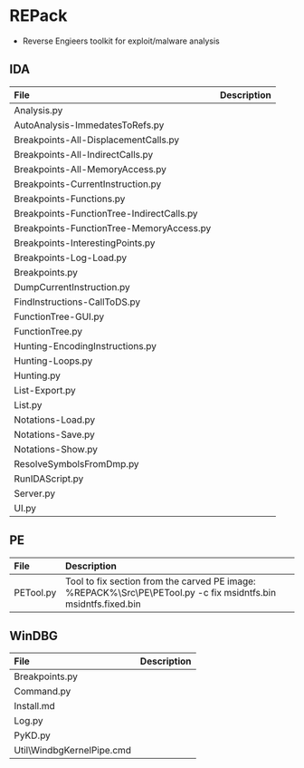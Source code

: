 # REPack

* Reverse Engieers toolkit for exploit/malware analysis

## IDA

| File | Description |
| :--- | :---------- |
| Analysis.py | |
| AutoAnalysis-ImmedatesToRefs.py | |
| Breakpoints-All-DisplacementCalls.py | |
| Breakpoints-All-IndirectCalls.py | |
| Breakpoints-All-MemoryAccess.py | |
| Breakpoints-CurrentInstruction.py | |
| Breakpoints-Functions.py | |
| Breakpoints-FunctionTree-IndirectCalls.py | |
| Breakpoints-FunctionTree-MemoryAccess.py | |
| Breakpoints-InterestingPoints.py | |
| Breakpoints-Log-Load.py | |
| Breakpoints.py | |
| DumpCurrentInstruction.py | |
| FindInstructions-CallToDS.py | |
| FunctionTree-GUI.py | |
| FunctionTree.py | |
| Hunting-EncodingInstructions.py | |
| Hunting-Loops.py | |
| Hunting.py | |
| List-Export.py | |
| List.py | |
| Notations-Load.py | |
| Notations-Save.py | |
| Notations-Show.py | |
| ResolveSymbolsFromDmp.py | |
| RunIDAScript.py | |
| Server.py | |
| UI.py | |

## PE

| File | Description |
| :--- | :---------- |
| PETool.py | Tool to fix section from the carved PE image: %REPACK%\Src\PE\PETool.py -c fix msidntfs.bin msidntfs.fixed.bin  |

## WinDBG

| File | Description |
| :--- | :---------- |
| Breakpoints.py | |
| Command.py | |
| Install.md | |
| Log.py | |
| PyKD.py | |
| Util\WindbgKernelPipe.cmd | |